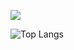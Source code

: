 <a href="https://blog.naver.com/tkddjsdl33" target="_blank"><img src="https://img.shields.io/badge/뱃지레이블-배경색?style=뱃지모양&logo=로고&logoColor=#03C75A"/></a>

![Top Langs](https://github-readme-stats.vercel.app/api/top-langs/?username=sangeon22&layout=compact&theme=tokyonight)
